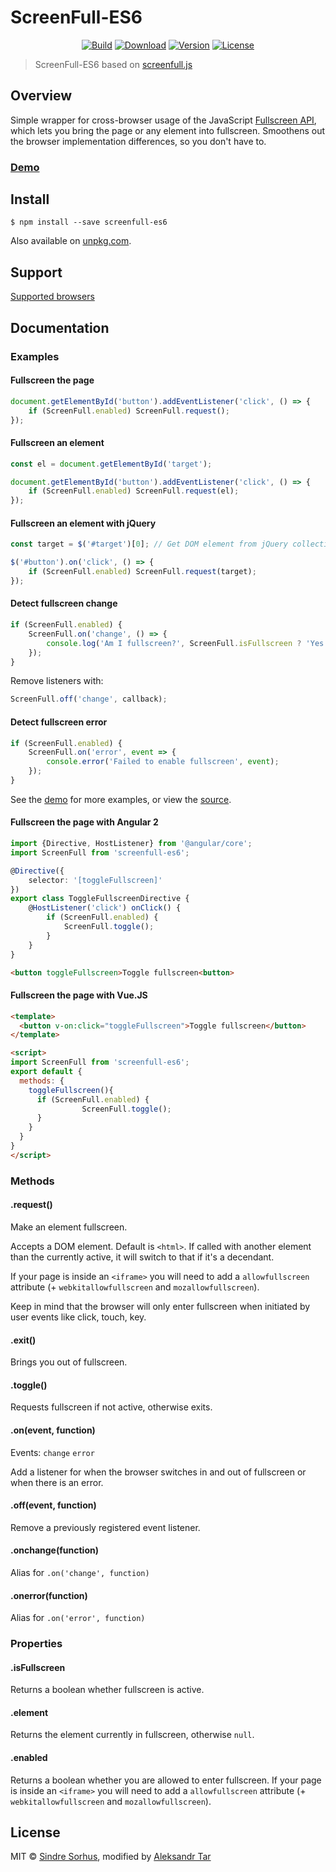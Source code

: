 # ScreenFull-ES6

<p align="center">
<a href="https://github.com/XpycT/screenfull-es6"><img src="https://travis-ci.org/XpycT/screenfull-es6.svg?branch=master" alt="Build"></a>
<a href="https://www.npmjs.com/package/screenfull-es6"><img src="https://img.shields.io/npm/dt/screenfull-es6.svg" alt="Download"></a>
<a href="https://www.npmjs.com/package/screenfull-es6"><img src="https://img.shields.io/npm/v/screenfull-es6.svg" alt="Version"></a>
<a href="https://www.npmjs.com/package/screenfull-es6"><img src="https://img.shields.io/npm/l/screenfull-es6.svg" alt="License"></a>
</p>

> ScreenFull-ES6 based on [screenfull.js](https://github.com/sindresorhus/screenfull.js)


## Overview

Simple wrapper for cross-browser usage of the JavaScript [Fullscreen API](https://developer.mozilla.org/en/DOM/Using_full-screen_mode), which lets you bring the page or any element into fullscreen. Smoothens out the browser implementation differences, so you don't have to.

### [Demo](https://xpyct.github.io/screenfull-es6/)

## Install
```
$ npm install --save screenfull-es6
```
Also available on [unpkg.com](https://unpkg.com/screenfull-es6).

## Support

[Supported browsers](http://caniuse.com/fullscreen)

## Documentation


### Examples

#### Fullscreen the page

```js
document.getElementById('button').addEventListener('click', () => {
	if (ScreenFull.enabled) ScreenFull.request();
});
```

#### Fullscreen an element

```js
const el = document.getElementById('target');

document.getElementById('button').addEventListener('click', () => {
	if (ScreenFull.enabled) ScreenFull.request(el); 
});
```

#### Fullscreen an element with jQuery

```js
const target = $('#target')[0]; // Get DOM element from jQuery collection

$('#button').on('click', () => {
	if (ScreenFull.enabled) ScreenFull.request(target);
});
```

#### Detect fullscreen change

```js
if (ScreenFull.enabled) {
	ScreenFull.on('change', () => {
		console.log('Am I fullscreen?', ScreenFull.isFullscreen ? 'Yes' : 'No');
	});
}
```

Remove listeners with:

```js
ScreenFull.off('change', callback);
```

#### Detect fullscreen error

```js
if (ScreenFull.enabled) {
	ScreenFull.on('error', event => {
		console.error('Failed to enable fullscreen', event);
	});
}
```

See the [demo](https://xpyct.github.io/screenfull-es6/) for more examples, or view the [source](./example/src/components/FullScreenComponent.vue).

#### Fullscreen the page with Angular 2

```typescript
import {Directive, HostListener} from '@angular/core';
import ScreenFull from 'screenfull-es6';

@Directive({
	selector: '[toggleFullscreen]'
})
export class ToggleFullscreenDirective {
	@HostListener('click') onClick() {
		if (ScreenFull.enabled) {
			ScreenFull.toggle();
		}
	}
}
```

```html
<button toggleFullscreen>Toggle fullscreen<button>
```

#### Fullscreen the page with Vue.JS

```html
<template>
  <button v-on:click="toggleFullscreen">Toggle fullscreen</button>
</template>

<script>
import ScreenFull from 'screenfull-es6';
export default {
  methods: {
    toggleFullscreen(){
      if (ScreenFull.enabled) {
      			ScreenFull.toggle();
      }
    }
  }
}
</script>
```

### Methods

#### .request()

Make an element fullscreen.

Accepts a DOM element. Default is `<html>`. If called with another element than the currently active, it will switch to that if it's a decendant.

If your page is inside an `<iframe>` you will need to add a `allowfullscreen` attribute (+ `webkitallowfullscreen` and `mozallowfullscreen`).

Keep in mind that the browser will only enter fullscreen when initiated by user events like click, touch, key.

#### .exit()

Brings you out of fullscreen.

#### .toggle()

Requests fullscreen if not active, otherwise exits.

#### .on(event, function)

Events: `change` `error`

Add a listener for when the browser switches in and out of fullscreen or when there is an error.

#### .off(event, function)

Remove a previously registered event listener.

#### .onchange(function)

Alias for `.on('change', function)`

#### .onerror(function)

Alias for `.on('error', function)`

### Properties

#### .isFullscreen

Returns a boolean whether fullscreen is active.

#### .element

Returns the element currently in fullscreen, otherwise `null`.

#### .enabled

Returns a boolean whether you are allowed to enter fullscreen. If your page is inside an `<iframe>` you will need to add a `allowfullscreen` attribute (+ `webkitallowfullscreen` and `mozallowfullscreen`).

## License

MIT © [Sindre Sorhus](https://sindresorhus.com), modified by [Aleksandr Tar](https://github.com/XpycT)
